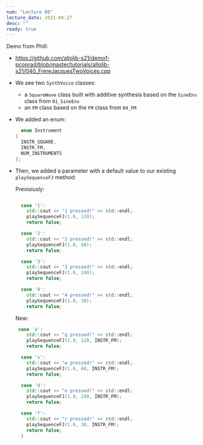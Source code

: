 ```yaml
---
num: "Lecture 08"
lecture_date: 2021-04-27
desc: ""
ready: true
---
```



Demo from Phill: 

* <https://github.com/allolib-s21/demo1-pconrad/blob/master/tutorials/allolib-s21/040_FrereJacquesTwoVoices.cpp>
* We see two `SynthVoice` classes:
  - a `SquareWave` class built with additive synthesis based on the `SineEnv` class from `01_SineEnv`
  - an `FM` class based on the `FM` class from `04_FM`
* We added an enum:
  ```cpp
    enum Instrument
  {
    INSTR_SQUARE,
    INSTR_FM,
    NUM_INSTRUMENTS
  };
  ```
* Then, we added a parameter with a default value to our existing `playSequenceFJ` method:

  Previoiusly:
  ```cpp
  
    case '1':
      std::cout << "1 pressed!" << std::endl;
      playSequenceFJ(1.0, 120);
      return false;

    case '2':
      std::cout << "2 pressed!" << std::endl;
      playSequenceFJ(1.0, 60);
      return false;

    case '3':
      std::cout << "3 pressed!" << std::endl;
      playSequenceFJ(1.0, 240);
      return false;

    case '4':
      std::cout << "4 pressed!" << std::endl;
      playSequenceFJ(1.0, 30);
      return false;
  ```
  
  New:

  ```cpp
   case 'a':
      std::cout << "q pressed!" << std::endl;
      playSequenceFJ(1.0, 120, INSTR_FM);
      return false;

    case 's':
      std::cout << "w pressed!" << std::endl;
      playSequenceFJ(1.0, 60, INSTR_FM);
      return false;

    case 'd':
      std::cout << "e pressed!" << std::endl;
      playSequenceFJ(1.0, 240, INSTR_FM);
      return false;

    case 'f':
      std::cout << "r pressed!" << std::endl;
      playSequenceFJ(1.0, 30, INSTR_FM);
      return false;
    }
  ```

